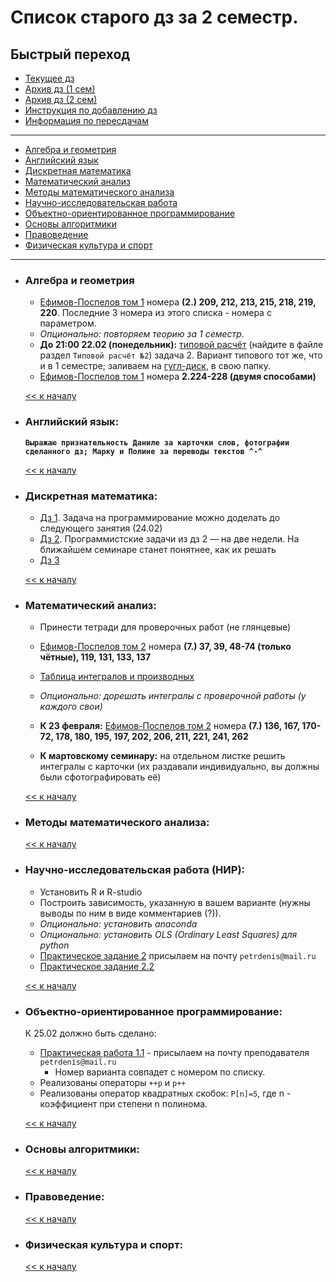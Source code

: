 # Список старого дз за 2 семестр.

## Быстрый переход

- [Текущее дз](README.md#Список-текущего-и-будущего-дз)
- [Архив дз (1 сем)](Дз_1_семестр.md#Список-старого-дз-за-1-семестр.)
- [Архив дз (2 сем)](Дз_2_семестр.md#Список-старого-дз-за-2-семестр.)
- [Инструкция по добавлению дз](Как_вам_добавлять_сюда_дз/Как_добавить_дз.md)
- [Информация по пересдачам](пересдачи.md)

***

- [Алгебра и геометрия](#Алгебра-и-геометрия)
- [Английский язык](#Английский-язык)
- [Дискретная математика](#Дискретная-математика)
- [Математический анализ](#Математический-анализ)
- [Методы математического анализа](#Методы-математического-анализа)
- [Научно-исследовательская работа](#Научно-исследовательская-работа-НИР)
- [Объектно-ориентированное программирование](#Объектно-ориентированное-программирование-ООП)
- [Основы алгоритмики](#Основы-алгоритмики)
- [Правоведение](#Правоведение)
- [Физическая культура и спорт](#Физическая-культура-и-спорт)

***
- ### Алгебра и геометрия 
    - [Ефимов-Поспелов том 1](Книги/Ефимов_Поспелов_Сборник_задач_по_математике_том_1.pdf) номера **(2.) 209, 212, 213, 215, 218, 219, 220**. Последние 3 номера из этого списка - номера с параметром. 
    - *Опционально: повторяем теорию за 1 семестр.*
    - **До 21:00 22.02 (понедельник):** [типовой расчёт](Типовики/Алгем/ТР_по_алгему_2020-21.pdf) (найдите в файле раздел `Типовой расчёт №2`) задача 2.  Вариант типового тот же, что и в 1 семестре; заливаем на [гугл-диск](https://drive.google.com/drive/folders/1yZzDBosCA-goPjwXN5-GJYDGfdrk-nsD?usp=sharing), в свою папку.
    - [Ефимов-Поспелов том 1](Книги/Ефимов_Поспелов_Сборник_задач_по_математике_том_1.pdf) номера **2.224-228 (двумя способами)**

    [<< к началу](#Быстрый-переход)

- ### Английский язык:
    **`Выражаю признательность Даниле за карточки слов, фотографии сделанного дз; Марку и Полине за переводы текстов ^-^`**

    [<< к началу](#Быстрый-переход)
    
- ### Дискретная математика:
    - [Дз 1](Ресурсы/Документы/hw1.pdf). Задача на программирование можно доделать до следующего занятия (24.02)
    - [Дз 2](Ресурсы/Документы/hw2_t.pdf). Программистские задачи из дз 2 — на две недели. На ближайшем семинаре станет понятнее, как их решать
    - [Дз 3](Ресурсы/Документы/hw3.pdf)

    [<< к началу](#Быстрый-переход)

- ### Математический анализ:
    - Принести тетради для проверочных работ (не глянцевые)
    - [Ефимов-Поспелов том 2](Книги/Ефимов_Поспелов_Сборник_задач_по_математике_том_2.pdf) номера **(7.) 37, 39, 48-74 (только чётные), 119, 131, 133, 137**
    - [Таблица интегралов и производных](https://github.com/appliedMathematicsAndComputerScience/PMI_legacy/blob/master/1%20%D0%BA%D1%83%D1%80%D1%81/2-%D0%BE%D0%B9%20%D1%81%D0%B5%D0%BC%D0%B5%D1%81%D1%82%D1%80/%D0%9C%D0%B0%D1%82%D0%B5%D0%BC%D0%B0%D1%82%D0%B8%D1%87%D0%B5%D1%81%D0%BA%D0%B8%D0%B9%20%D0%B0%D0%BD%D0%B0%D0%BB%D0%B8%D0%B7/%D0%9C%D0%B0%D1%82%D0%B0%D0%BD_%D0%B8%D0%BD%D1%82%D0%B5%D0%B3%D1%80%D0%B0%D0%BB%D1%8B_%D0%B8_%D0%BF%D1%80%D0%BE%D0%B8%D0%B7%D0%B2%D0%BE%D0%B4%D0%BD%D1%8B%D0%B5.pdf)
    
    - *Опционально: дорешать интегралы с проверочной работы (у каждого свои)*

    - **К 23 февраля:** [Ефимов-Поспелов том 2](Книги/Ефимов_Поспелов_Сборник_задач_по_математике_том_2.pdf) номера **(7.) 136, 167, 170-72, 178, 180, 195, 197, 202, 206, 211, 221, 241, 262**
    - **К мартовскому семинару:** на отдельном листке решить интегралы с карточки (их раздавали индивидуально, вы должны были сфотографировать её)

    [<< к началу](#Быстрый-переход) 

- ### Методы математического анализа:

    [<< к началу](#Быстрый-переход)



- ### Научно-исследовательская работа (НИР):
    - Установить R и R-studio
    - Построить зависимость, указанную в вашем варианте (нужны выводы по ним в виде комментариев (?)).
    - *Опционально: установить anaconda*
    - *Опционально: установить OLS (Ordinary Least Squares) для python*
    - [Практическое задание 2](https://yadi.sk/i/J3orbQe-wuqFVw) присылаем на почту `petrdenis@mail.ru`
    - [Практическое задание 2.2](https://yadi.sk/i/uyrOlPouCmkAqQ)

    
    [<< к началу](#Быстрый-переход)


- ### Объектно-ориентированное программирование:    
    К 25.02 должно быть сделано:
    - [Практическая работа 1.1](https://online-edu.mirea.ru/mod/page/view.php?id=212494) - присылаем на почту преподавателя `petrdenis@mail.ru`
        - Номер варианта совпадет с номером по списку.
    - Реализованы операторы `++p` и `p++`
    - Реализованы оператор квадратных скобок:  `P[n]=5`, где n - коэффициент при степени n полинома.


    [<< к началу](#Быстрый-переход)

- ### Основы алгоритмики:

    [<< к началу](#Быстрый-переход)
    
- ### Правоведение:
    
    [<< к началу](#Быстрый-переход)

- ### Физическая культура и спорт:

    [<< к началу](#Быстрый-переход)

